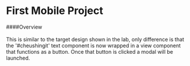 # First Mobile Project

####Overview
<br />
<br />
This is similar to the target design shown in the lab, only difference is that the '#cheushingit' text component
is now wrapped in a view component that functions as a button. Once that button is clicked a modal will be launched.